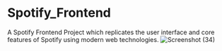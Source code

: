 # Spotify_Frontend
A Spotify Frontend Project which replicates the user interface and core features of Spotify using modern web technologies.
![Screenshot (34)](https://github.com/user-attachments/assets/711d7054-199a-412a-a392-94d9b47d785e)
